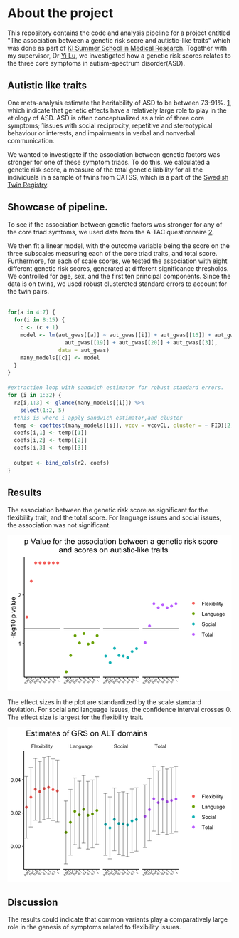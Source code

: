 # About the project

This repository contains the code and analysis pipeline for a project entitled  "The association between a genetic risk score and autistic-like traits" which was done as part of [KI Summer School in Medical Research](https://education.ki.se/ki-summer-school-in-medical-research). Together with my supervisor, Dr [Yi Lu](https://scholar.google.com.au/citations?hl=en&user=OucCRnoAAAAJ&view_op=list_works&sortby=pubdate), we investigated how a genetic risk scores relates to the three core symptoms in autism-spectrum disorder(ASD).


## Autistic like traits

One meta-analysis estimate the heritability of ASD to be between 73-91%. [1](https://onlinelibrary-wiley-com.proxy.kib.ki.se/doi/full/10.1111/jcpp.12499), which indicate that genetic effects have a relatively large role to play in the etiology of ASD. ASD is often conceptualized as a trio of three core symptoms; 1issues with social reciprocity, repetitive and stereotypical behaviour or interests, and impairments in verbal and nonverbal communication.

We wanted to investigate if the association between genetic factors was stronger for one of these symptom triads. To do this, we calculated a genetic risk score, a measure of the total genetic liability for all the individuals in a sample of twins from CATSS, which is a part of the [Swedish Twin Registry](https://ki.se/en/research/swedish-twin-registry-for-researchers).


## Showcase of pipeline.

To see if the association between genetic factors was stronger for any of the core triad symtoms, we used data from the A-TAC questionnaire [2](https://www-cambridge-org.proxy.kib.ki.se/core/journals/the-british-journal-of-psychiatry/article/psychiatric-telephone-interview-with-parents-for-screening-of-childhood-autism-tics-attentiondeficit-hyperactivity-disorder-and-other-comorbidities-atac/BA1E4F42D934E2D20D0B580F50B5BEDEO). 

We then fit a linear model, with the outcome variable being the score on the three subscales measuring each of the core triad traits, and total score. Furthermore, for each of scale scores, we tested the association with eight different genetic risk scores, generated at different significance thresholds. We controlled for age, sex, and the first ten principal components. Since the data is on twins, we used robust clustereted standard errors to account for the twin pairs.

```R

for(a in 4:7) { 
  for(i in 8:15) {
    c <- (c + 1) 
    model <- lm(aut_gwas[[a]] ~ aut_gwas[[i]] + aut_gwas[[16]] + aut_gwas[[17]] + aut_gwas[[18]] + # 16:25 corresponds to principal component 1:10
                  aut_gwas[[19]] + aut_gwas[[20]] + aut_gwas[[3]],    
                data = aut_gwas)
    many_models[[c]] <- model
  }
}

#extraction loop with sandwich estimator for robust standard errors.
for (i in 1:32) {
  r2[i,1:3] <- glance(many_models[[i]]) %>%
    select(1:2, 5)
  #this is where i apply sandwich estimator,and cluster
  temp <- coeftest(many_models[[i]], vcov = vcovCL, cluster = ~ FID)[2,c(1,2,4)] 
  coefs[i,1] <- temp[[1]]
  coefs[i,2] <- temp[[2]]
  coefs[i,3] <- temp[[3]]
  
  output <- bind_cols(r2, coefs)
}
```


## Results
The association between the genetic risk score as significant for the flexibility trait, and the total score. For language issues and social issues, the association was not significant.

![](/graphs/pvalues_plot.png)





The effect sizes in the plot are standardized by the scale standard deviation. For social and language issues, the confidence interval crosses 0. The effect size is largest for the flexibility trait.

![](/graphs/Rplot.png)







## Discussion

The results could indicate that common variants play a comparatively large role in the genesis of symptoms related to flexibility issues.

